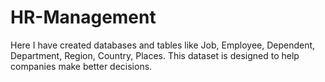 # HR-Management
Here I have created databases and tables like Job, Employee, Dependent, Department, Region, Country, Places. This dataset is designed to help companies make better decisions.
